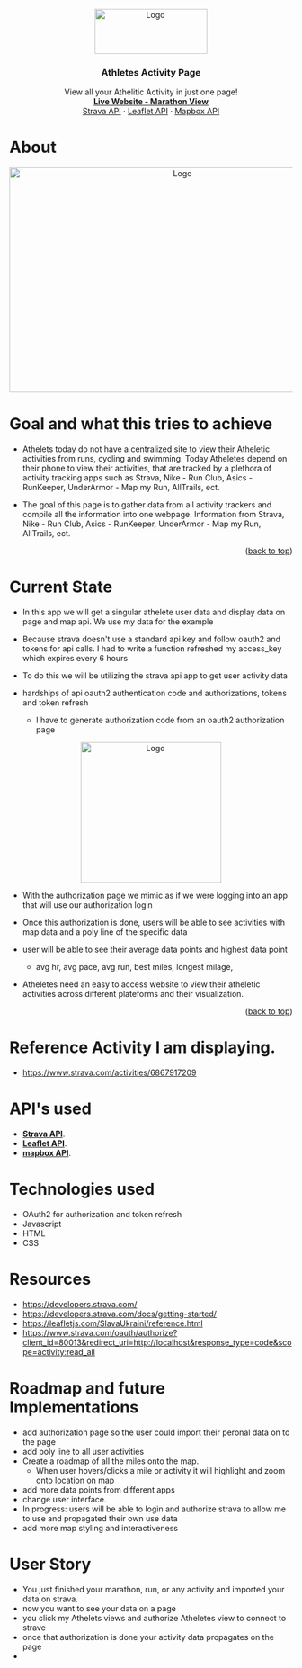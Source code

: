 
<br />
<div align="center">
  <a href="https://kmachappy.github.io/">
    <img src="https://i.imgur.com/HEdvaxd.png" alt="Logo" width="200" height="80">
  </a>

<h3 align="center">Athletes Activity Page</h3>
  
  <p align="center">
    View all your Athelitic Activity in just one page!
    <br />
    <a href="https://kmachappy.github.io/"><strong>Live Website - Marathon View</strong></a>
    <br />
    <a href="https://developers.strava.com/">Strava API</a>
    ·
    <a href="https://leafletjs.com/SlavaUkraini/reference.html">Leaflet API</a>
    ·
    <a href="https://docs.mapbox.com/">Mapbox API</a>
  </p>
</div>

# About
<div align="center">
    <a href="https://github.com/othneildrew/Best-README-Template">
        <img src="https://i.imgur.com/HGX8twB.png" alt="Logo" width="600" height="400">
    </a>
</div>

# Goal and what this tries to achieve
- Athelets today do not have a centralized site to view their Atheletic activities from runs, cycling and swimming. Today Atheletes depend on their phone to view their activities, that are tracked by a plethora of activity tracking apps such as Strava, Nike - Run Club, Asics - RunKeeper, UnderArmor - Map my Run, AllTrails, ect. 

- The goal of this page is to gather data from all activity trackers and compile all the information into one webpage. Information from Strava, Nike - Run Club, Asics - RunKeeper, UnderArmor - Map my Run, AllTrails, ect. 

<p align="right">(<a href="#top">back to top</a>)</p>


# Current State

- In this app we will get a singular athelete user data and display data on page and map api. We use my data for the example

- Because strava doesn't use a standard api key and follow oauth2 and tokens for api calls. I had to write a function refreshed my access_key which expires every 6 hours
    
- To do this we will be utilizing the strava api app to get user activity data 
    
- hardships of api oauth2 authentication code and authorizations, tokens and token refresh
    - I have to generate authorization code from an oauth2 authorization page
<div align="center">
    <a href="https://www.strava.com/oauth/authorize?client_id=80013&response_type=code&redirect_uri=http://localhost/exchange_token&approval_prompt=force&scope=read_all">
        <img src="https://i.imgur.com/wMGwQUp.png" alt="Logo" width="250" height="250">
    </a>
</div>

- With the authorization page we mimic as if we were logging into an app that will use our authorization login 

- Once this authorization is done, users will be able to see activities with map data and a poly line of the specific data

- user will be able to see their average data points and highest data point
    - avg hr, avg pace, avg run, best miles, longest milage, 

- Atheletes need an easy to access website to view their atheletic activities across different plateforms and their visualization.
<p align="right">(<a href="#top">back to top</a>)</p>



# Reference Activity I am displaying. 
 - https://www.strava.com/activities/6867917209


 # API's used
 - **[Strava API](https://developers.strava.com/)**.
 - **[Leaflet API](https://leafletjs.com/SlavaUkraini/)**.
 - **[mapbox API](https://leafletjs.com/SlavaUkraini/)**.

 # Technologies used 
 - OAuth2 for authorization and token refresh
 - Javascript
 - HTML
 - CSS
 

# Resources 
- https://developers.strava.com/
- https://developers.strava.com/docs/getting-started/
- https://leafletjs.com/SlavaUkraini/reference.html
- https://www.strava.com/oauth/authorize?client_id=80013&redirect_uri=http://localhost&response_type=code&scope=activity:read_all


# Roadmap and future Implementations

- add authorization page so the user could import their peronal data on to the page
- add poly line to all user activities
- Create a roadmap of all the miles onto the map.
    - When user hovers/clicks a mile or activity it will highlight and zoom onto location on map
- add more data points from different apps
- change user interface.
- In progress: users will be able to login and authorize strava to allow me to use and propagated their own use data
- add more map styling and interactiveness


# User Story

- You just finished your marathon, run, or any activity and imported your data on strava. 
- now you want to see your data on a page 
- you click my Athelets views and authorize Atheletes view to connect to strave
- once that authorization is done your activity data propagates on the page
- 
